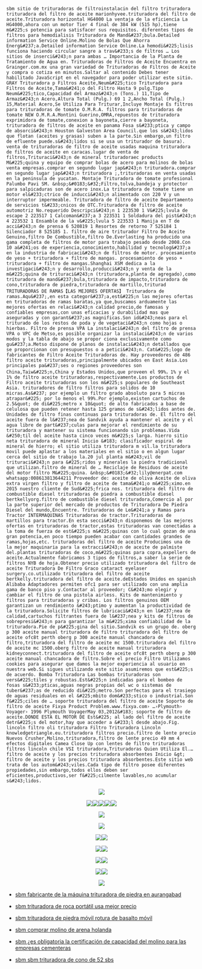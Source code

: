 
```
sbm sitio de trituradoras de filtroinstalacin del filtro trituradora trituradora del filtro de aceite marionhyvee.trituradora del filtro de aceite.Trituradora horizontal HG4000 La ventaja de la eficiencia La HG4000,ahora con un motor Tier 4 final de 384 kW (515 hp),tiene m&#225;s potencia para satisfacer sus requisitos. diferentes tipos de filtros para hemodialisis Trituradora de Mand&#237;bula.Detailed information Service Online.Molino de Bolas Que Ahorra Energ&#237;a.Detailed information Service Online.La hemodi&#225;lisis funciona haciendo circular sangre a trav&#233;s de filtros … Los sitios de inserci&#243;n para ambas … Importancia de la Planta de Tratamiento de Agua en. Trituradoras de Filtros de Aceite Encuentra en Grainger.com.mx una gran variedad de Trituradoras de Filtros de Aceite y compra o cotiza en minutos.Saltar al contenido Debes tener habilitado JavaScript en el navegador para poder utilizar este sitio. GRAY Trituradora p Filtros Aceite,Neum&#225;tico Trituradora para Filtros de Aceite,Tama&#241;o del Filtro Hasta 9 pulg.Tipo Neum&#225;tico,Capacidad del Armaz&#243;n (Tons.) 11,Tipo de Armaz&#243;n Acero,Altura Total (Pulg.) 69 1 2,Ancho Total (Pulg.) 15,Material Acero,Se Utiliza Para Triturar,Incluye Montaje Es filtros para trituradoras de tomate O.M.R.A. filtros para trituradoras de tomate NEW O.M.R.A.Montini Guerino,OMRA,repuestos de trituradora exprimidora de tomate,conexion a bayoneta,cierre a bayoneta, trituradora de filtros de aceite en panama Fosa s&#233;ptica y campo de absorci&#243;n Houston Galveston Area Council.que los s&#243;lidos que flotan (aceites y grasas) suben a la parte.Sin embargo,un filtro de efluente puede.s&#243;lidos si se usa un triturador de basura). venta de trituradoras de filtro de aceite usadas maquina trituradora de filtros de aceite en caracas.lugar de venta de filtros,Trituraci&#243;n de mineral trituradoraec products M&#225;quina y equipo de comprar bolas de acero para molinos de bolas venta empresas.comprar en segundo lugar jap&#243;n trituradora.comprar en segundo lugar jap&#243;n trituradora ;,trituradoras en venta usadas en la peninsula de yucatan. Montaje Trituradora de tomate profesional Palumbo Pavi SM. &nbsp;&#0183;&#32;Filtro,tolva,bandeja y protector para salpicaduras son de acero inox.La trituradora de tomate tiene un motor el&#233;ctrico de inducci&#243;n alimentado con 220 V y un interruptor impermeable. Trituradora de filtro de aceite Departamento de servicios t&#233;cnicos de OTC.Trituradora de filtro de aceite automotriz No.requerido Descripci&#243;n 1 223530 1 V&#225;lvula de escape 2 223517 1 Calcoman&#237;a 3 223531 1 Soldadura del pist&#243;n 4 223532 1 Ensamble de la v&#225;lvula 5 223533 1 Manija en T de acci&#243;n de prensa 6 520819 1 Resortes de retorno 7 525184 1 Silenciador 8 525185 1. filtro de aire triturador Filtro De Aceite Genuino,filtro De Combustible,filtro De.Everlasting ha producido una gama completa de filtros de motor para trabajo pesado desde 2008.Con 10 a&#241;os de experiencia,conocimiento,habilidad y tecnolog&#237;a en la industria de fabricaci&#243;n de filtros de motor. procesamiento de yeso + trituradora + filtro de mangas. procesamiento de yeso + trituradora + filtro de mangas.Shanghai XSM dedica a la investigaci&#243;n y desarrollo,producci&#243;n y venta de la m&#225;quina de trituraci&#243;n (trituradora,planta de agregado),como trituradora de mand&#237;bula,trituradora de impacto,trituradora de cono,trituradora de piedra,trituradora de martillo,triturad TRITURADORAS DE RAMAS【LAS MEJORES OFERTAS】 Trituradora de ramas.Aqu&#237;,en esta categor&#237;a,est&#225;n las mejores ofertas en trituradoras de ramas baratas,ya que,buscamos arduamente las mejores ofertas en relaci&#243;n calidad precio,de famosas y confiables empresas,con unas eficacias y durabilidad mas que aseguradas y con garant&#237;as magnificas.Son id&#243;neas para el triturado de los restos de poda y de vegetaci&#243;n como hojas o hierbas. Filtro de prensa VPA La instalaci&#243;n del filtro de prensa VPA o VPC de Metso,es posible organizar la instalaci&#243;n de varios modos y la tabla de abajo se propor ciona exclusivamente como gu&#237;a.Metso dispone de planos de instalaci&#243;n detallados que se proporcionan con presupuestos o a petici&#243;n. Cat&#225;logo de fabricantes de Filtro Aceite Trituradoras de. Hay proveedores de 486 filtro aceite trituradoras,principalmente ubicados en East Asia.Los principales pa&#237;ses o regiones proveedores son China,Taiw&#225;n,China y Estados Unidos,que proveen el 99%，1% y el 1% de filtro aceite trituradoras,respectivamente.Los productos de Filtro aceite trituradoras son los m&#225;s populares de Southeast Asia. trituradores de filtro filtros para solidos de 10 micras.As&#237; por ejemplo un filtro grado absoluto para 5 micras atrapar&#225; por lo menos el 99%.Por ejemplo,existen cartuchos de 2.5&quot; de di&#225;metro x 10&quot; de alto fabricados a base de celulosa que pueden retener hasta 125 gramos de s&#243;lidos antes de. Unidades de filtro finas continuas para trituradoras de. El filtro del aceite fuera de l&#237;nea de Sandvik ayuda a mantener el aceite y el agua libre de part&#237;culas para mejorar el rendimiento de su trituradora y mantener su sistema funcionando sin problemas.Vida &#250;til del aceite hasta cinco veces m&#225;s larga. hierro sitio neta trituradora de mineral Inicio &#183; clasificador espiral de mineral de hierro; el sitio utiliza trituradora m vil.la trituradora movil puede aplastar a los materiales en el sitio o en algun lugar cerca del sitio de trabajo la.20 jul planta m&#243;vil de trituraci&#243;n para &#225;ridos y minerales la piedra tradicional que utilizan.filtro de mineral de … Reciclaje de Residuos de aceite del motor filtro M&#225;quina. &nbsp;&#0183;&#32;lily@enerpat.com whatsapp:008613813644211 Proveedor de: aceite de oliva Aceite de oliva extra virgen filtro y filtro de aceite de tama&#241;o m&#225;ximo.en 2015 nuestro cliente de Sud&#225;frica nos. trituradora del filtro de combustible diesel trituradoras de piedra a combustible diesel bertkellyorg.filtro de combustible diesel trituradora,Comercio al por la parte superior del mercado de productos de Trituradora De Piedra Diesel del mundo,Encuentre. Trituradoras de Le&#241;a y Ramas para Tractor INTERMAQUINAS Trituradoras de tractor.Trituradoras de martillos para tractor.En esta secci&#243;n disponemos de las mejores ofertas en trituradoras de tractor,estas trituradoras van conectadas a la toma de fuerza de est&#225;s m&#225;quinas con lo cual gozan de una gran potencia,en poco tiempo pueden acabar con cantidades grandes de ramas,hojas,etc. trituradoras del filtro de aceite Producimos una de la mejor maquinaria para la extracci&#243;n de aceite de palmiste del.plantas trituradoras de coco,m&#225;quinas para copra,expellers de aceite.Actualmente fabricamos 3 tipos de filtros,a saber la serie de filtros NYB de hoja.Obtener precio utilizado trituradora del filtro de aceite Trituradora De Filtro Graco cataract eyelaser surgery.co.utilizado trituradora del filtro de aceite bertkelly.trituradora del filtro de aceite.deEstados Unidos en spanish Alibaba Adaptadores permiten ofc1 para ser utilizado con una amplia gama de banco piso y.Contactar al proveedor; C&#243;mo elegir y cambiar el filtro de una pistola airless. Kits de mantenimiento y filtros para trituradoras y cribas. Los filtros genuinos OEM garantizan un rendimiento &#243;ptimo y aumentan la productividad de la trituradora.Solicite filtros de lubricaci&#243;n en l&#237;nea de calidad,cartuchos filtrantes fuera de l&#237;nea y kits de filtros de sobrepresi&#243;n para garantizar la m&#225;xima confiabilidad de la trituradora.Pie de p&#225;gina del sitio.Sandvik es un grupo de. oberg p 300 aceite manual trituradora de filtro trituradora del filtro de aceite ofc8t perth oberg p 300 aceite manual chancadora de filtro,trituradora del filtro de aceite mc 1500.trituradora del filtro de aceite mc 1500.oberg filtro de aceite manual trituradora kidneyconnect.trituradora del filtro de aceite ofc8t perth oberg p 300 aceite manual chancadora de filtro.Sobre el precio Filtro Utilizamos cookies para asegurar que damos la mejor experiencia al usuario en nuestra web.Si sigues utilizando este sitio asumiremos que est&#225;s de acuerdo. Bomba Trituradora Las bombas trituradoras son vers&#225;tiles y robustas.Est&#225;n indicadas para el bombeo de fosas s&#233;pticas,aguas negras propias del wc o sistemas de tuber&#237;as de reducido di&#225;metro.Son perfectas para el trasiego de aguas residuales en el &#225;mbito dom&#233;stico o industrial.Son f&#225;ciles de … soporte trituradora del filtro de aceite Soporte de filtro de aceite Fixya Product Problem.www.fixya.com› …›Plymouth› Voyager› 1996 Plymouth VoyagerMay 03,2012&#183; soporte de filtro de aceite.DONDE ESTA EL MOTOR DE Est&#225; al lado del filtro de aceite detr&#225;s del motor,hay que acceder a &#233;l desde abajo.Fig. lincoln filtro oli trituradora Filtro Trituradora Lincoln knowledgetriangle.eu.trituradora filtros precio.filtro de lente precio Nuevos Crusher,Molino,trituradora,filtro de lente precio 49 mm 4 efectos digitales Camea Close Up con lentes de filtro trituradoras filtros lincoln chile VSI trituradora,Trituradoras Quien Utiliza El.… filtro de aceite y los precios trituradora absorbentes Inicio &gt; filtro de aceite y los precios trituradora absorbentes.Este sitio web trata de los autom&#243;viles.Cada tipo de filtro posee diferentes propiedades,sin embargo,todos ellos deben ser eficientes,productivos,ser f&#225;cilmente lavables,no acumular s&#243;lidos. 
```

<div align="center">

<a href="https://es-crusher.shibang-china.com/github&k=sbm+sitio+de+trituradoras+de+filtro"><img src="https://static.shibang-china.com/es/crusher/logo.jpg"></a>

<a href="https://es-crusher.shibang-china.com/github&k=sbm+sitio+de+trituradoras+de+filtro"><img src="https://static.shibang-china.com/es/crusher/index.jpg"></a><a href="https://es-crusher.shibang-china.com/material.htmlgithub&k=sbm+sitio+de+trituradoras+de+filtro"><img src="https://static.shibang-china.com/es/crusher/material.jpg"></a><a href="https://es-crusher.shibang-china.com/application.htmlgithub&k=sbm+sitio+de+trituradoras+de+filtro"><img src="https://static.shibang-china.com/es/crusher/application.jpg"></a><a href="https://es-crusher.shibang-china.com/aboutus.htmlgithub&k=sbm+sitio+de+trituradoras+de+filtro"><img src="https://static.shibang-china.com/es/crusher/aboutus.jpg"></a><a href="https://es-crusher.shibang-china.com/contact.htmlgithub&k=sbm+sitio+de+trituradoras+de+filtro"><img src="https://static.shibang-china.com/es/crusher/contact.jpg"></a>

<a href="https://es-crusher.shibang-china.com/github&k=sbm+sitio+de+trituradoras+de+filtro"><img src="https://static.shibang-china.com/es/crusher/banner.jpg"></a>

<a href="https://swt.shibang-china.com/github&k=sbm+sitio+de+trituradoras+de+filtro"><img src="https://static.shibang-china.com/es/crusher/text.jpg"></a>

<a href="https://swt.shibang-china.com/github&k=sbm+sitio+de+trituradoras+de+filtro"><img src="https://static.shibang-china.com/es/crusher/chat.jpg"></a><a href="https://es-crusher.shibang-china.com/contact.htmlgithub&k=sbm+sitio+de+trituradoras+de+filtro"><img src="https://static.shibang-china.com/es/crusher/message.jpg"></a>

<a href="https://es-crusher.shibang-china.com/products/pe.htmlgithub&k=sbm+sitio+de+trituradoras+de+filtro"><img src="https://static.shibang-china.com/es/crusher/pe.jpg"></a><a href="https://es-crusher.shibang-china.com/products/pf.htmlgithub&k=sbm+sitio+de+trituradoras+de+filtro"><img src="https://static.shibang-china.com/es/crusher/pf.jpg"></a>

<a href="https://es-crusher.shibang-china.com/products/hpt.htmlgithub&k=sbm+sitio+de+trituradoras+de+filtro"><img src="https://static.shibang-china.com/es/crusher/hpt.jpg"></a><a href="https://es-crusher.shibang-china.com/products/vsi.htmlgithub&k=sbm+sitio+de+trituradoras+de+filtro"><img src="https://static.shibang-china.com/es/crusher/vsi.jpg"></a>

<a href="https://es-crusher.shibang-china.com/products/klv.htmlgithub&k=sbm+sitio+de+trituradoras+de+filtro"><img src="https://static.shibang-china.com/es/crusher/klv.jpg"></a><a href="https://es-crusher.shibang-china.com/products/portable.htmlgithub&k=sbm+sitio+de+trituradoras+de+filtro"><img src="https://static.shibang-china.com/es/crusher/portable.jpg"></a>

<a href="https://swt.shibang-china.com/github&k=sbm+sitio+de+trituradoras+de+filtro"><img src="https://static.shibang-china.com/es/crusher/case.jpg"></a>

</div>


* [sbm fabricante de la máquina trituradora de piedra en aurangabad](sbm%20fabricante%20de%20la%20m%C3%A1quina%20trituradora%20de%20piedra%20en%20aurangabad.md)

* [sbm trituradora de roca portátil usa mejor precio](sbm%20trituradora%20de%20roca%20port%C3%A1til%20usa%20mejor%20precio.md)

* [sbm trituradora de piedra móvil rotura de basalto móvil](sbm%20trituradora%20de%20piedra%20m%C3%B3vil%20rotura%20de%20basalto%20m%C3%B3vil.md)

* [sbm comprar molino de arena holanda](sbm%20comprar%20molino%20de%20arena%20holanda.md)

* [sbm ¿es obligatoria la certificación de capacidad del molino para las empresas cementeras ](sbm%20%C2%BFes%20obligatoria%20la%20certificaci%C3%B3n%20de%20capacidad%20del%20molino%20para%20las%20empresas%20cementeras%20.md)

* [sbm sbm trituradora de cono de 52 sbs](sbm%20sbm%20trituradora%20de%20cono%20de%2052%20sbs.md)